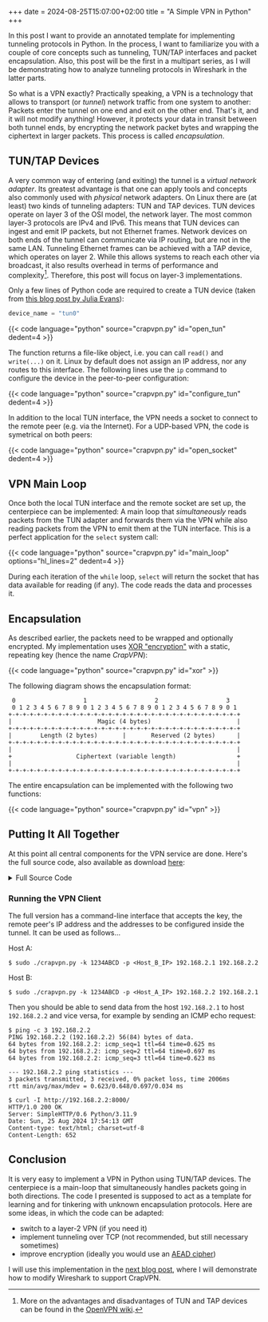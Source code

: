 +++ 
date = 2024-08-25T15:07:00+02:00
title = "A Simple VPN in Python"
+++

In this post I want to provide an annotated template for implementing tunneling protocols in Python. In the process, I want to familiarize you with a couple of core concepts such as tunneling, TUN/TAP interfaces and packet encapsulation. Also, this post will be the first in a multipart series, as I will be demonstrating how to analyze tunneling protocols in Wireshark in the latter parts.

<!--more-->

So what is a VPN exactly? Practically speaking, a VPN is a technology that allows to transport (or _tunnel_) network traffic from one system to another: Packets enter the tunnel on one end and exit on the other end. That's it, and it will not modify anything! However, it protects your data in transit between both tunnel ends, by encrypting the network packet bytes and wrapping the ciphertext in larger packets. This process is called _encapsulation_.

## TUN/TAP Devices

A very common way of entering (and exiting) the tunnel is a _virtual network adapter_. Its greatest advantage is that one can apply tools and concepts also commonly used with _physical_ network adapters. On Linux there are (at least) two kinds of tunneling adapters: TUN and TAP devices. TUN devices operate on layer 3 of the OSI model, the network layer. The most common layer-3 protocols are IPv4 and IPv6. This means that TUN devices can ingest and emit IP packets, but not Ethernet frames. Network devices on both ends of the tunnel can communicate via IP routing, but are not in the same LAN. Tunneling Ethernet frames can be achieved with a TAP device, which operates on layer 2. While this allows systems to reach each other via broadcast, it also results overhead in terms of performance and complexity[^1]. Therefore, this post will focus on layer-3 implementations.

[^1]: More on the advantages and disadvantages of TUN and TAP devices can be found in the [OpenVPN wiki](https://community.openvpn.net/openvpn/wiki/BridgingAndRouting).

Only a few lines of Python code are required to create a TUN device (taken from [this blog post by Julia Evans](https://jvns.ca/blog/2022/09/06/send-network-packets-python-tun-tap/)):

```python
device_name = "tun0"
```

{{< code language="python" source="crapvpn.py" id="open_tun" dedent=4 >}}

The function returns a file-like object, i.e. you can call `read()` and `write(...)` on it. Linux by default does not assign an IP address, nor any routes to this interface. The following lines use the `ip` command to configure the device in the peer-to-peer configuration:

{{< code language="python" source="crapvpn.py" id="configure_tun" dedent=4 >}}

In addition to the local TUN interface, the VPN needs a socket to connect to the remote peer (e.g. via the Internet). For a UDP-based VPN, the code is symetrical on both peers:

{{< code language="python" source="crapvpn.py" id="open_socket" dedent=4 >}}

## VPN Main Loop

Once both the local TUN interface and the remote socket are set up, the centerpiece can be implemented: A main loop that _simultaneously_ reads packets from the TUN adapter and forwards them via the VPN while also reading packets from the VPN to emit them at the TUN interface. This is a perfect application for the `select` system call:

{{< code language="python" source="crapvpn.py" id="main_loop" options="hl_lines=2" dedent=4 >}}

During each iteration of the `while` loop, `select` will return the socket that has data available for reading (if any). The code reads the data and processes it.

## Encapsulation

As described earlier, the packets need to be wrapped and optionally encrypted. My implementation uses [XOR "encryption"](https://en.wikipedia.org/wiki/XOR_cipher) with a static, repeating key (hence the name _CrapVPN_):

{{< code language="python" source="crapvpn.py" id="xor" >}}

The following diagram shows the encapsulation format:

```goat {width=700}
 0                   1                   2                   3
 0 1 2 3 4 5 6 7 8 9 0 1 2 3 4 5 6 7 8 9 0 1 2 3 4 5 6 7 8 9 0 1
+-+-+-+-+-+-+-+-+-+-+-+-+-+-+-+-+-+-+-+-+-+-+-+-+-+-+-+-+-+-+-+-+
|                        Magic (4 bytes)                        |
+-+-+-+-+-+-+-+-+-+-+-+-+-+-+-+-+-+-+-+-+-+-+-+-+-+-+-+-+-+-+-+-+
|        Length (2 bytes)       |       Reserved (2 bytes)      |
+-+-+-+-+-+-+-+-+-+-+-+-+-+-+-+-+-+-+-+-+-+-+-+-+-+-+-+-+-+-+-+-+
|                                                               |
+                  Ciphertext (variable length)                 +
|                                                               |
+-+-+-+-+-+-+-+-+-+-+-+-+-+-+-+-+-+-+-+-+-+-+-+-+-+-+-+-+-+-+-+-+
```


The entire encapsulation can be implemented with the following two functions:

{{< code language="python" source="crapvpn.py" id="vpn" >}}

## Putting It All Together

At this point all central components for the VPN service are done. Here's the full source code, also available as download [here](crapvpn.py):

<details>
<summary>Full Source Code</summary>
{{< code language="python" source="crapvpn.py" options="linenos=inline" >}}
</details>

### Running the VPN Client

The full version has a command-line interface that accepts the key, the remote peer's IP address and the addresses to be configured inside the tunnel. It can be used as follows...

Host A:

```shell-session
$ sudo ./crapvpn.py -k 1234ABCD -p <Host_B_IP> 192.168.2.1 192.168.2.2
```

Host B:

```shell-session
$ sudo ./crapvpn.py -k 1234ABCD -p <Host_A_IP> 192.168.2.2 192.168.2.1
```

Then you should be able to send data from the host `192.168.2.1` to host `192.168.2.2` and vice versa, for example by sending an ICMP echo request:

```shell-session
$ ping -c 3 192.168.2.2
PING 192.168.2.2 (192.168.2.2) 56(84) bytes of data.
64 bytes from 192.168.2.2: icmp_seq=1 ttl=64 time=0.625 ms
64 bytes from 192.168.2.2: icmp_seq=2 ttl=64 time=0.697 ms
64 bytes from 192.168.2.2: icmp_seq=3 ttl=64 time=0.623 ms

--- 192.168.2.2 ping statistics ---
3 packets transmitted, 3 received, 0% packet loss, time 2006ms
rtt min/avg/max/mdev = 0.623/0.648/0.697/0.034 ms
```

```shell-session
$ curl -I http://192.168.2.2:8000/      
HTTP/1.0 200 OK
Server: SimpleHTTP/0.6 Python/3.11.9
Date: Sun, 25 Aug 2024 17:54:13 GMT
Content-type: text/html; charset=utf-8
Content-Length: 652
```

## Conclusion

It is very easy to implement a VPN in Python using TUN/TAP devices. The centerpiece is a main-loop that simultaneously handles packets going in both directions. The code I presented is supposed to act as a template for learning and for tinkering with unknown encapsulation protocols. Here are some ideas, in which the code can be adapted:
 * switch to a layer-2 VPN (if you need it)
 * implement tunneling over TCP (not recommended, but still necessary sometimes)
 * improve encryption (ideally you would use an [AEAD cipher](https://en.wikipedia.org/wiki/Authenticated_encryption))

I will use this implementation in the [next blog post](/blog/wireshark-vpn/), where I will demonstrate how to modify Wireshark to support CrapVPN.
